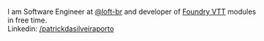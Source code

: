 I am Software Engineer at [@loft-br](https://github.com/loft-br) and developer of [Foundry VTT](https://foundryvtt.com/) modules in free time.  
Linkedin: [/patrickdasilveiraporto](https://www.linkedin.com/in/patrickdasilveiraporto/)

<!--
**patrickporto/patrickporto** is a ✨ _special_ ✨ repository because its `README.md` (this file) appears on your GitHub profile.

Here are some ideas to get you started:

- 🔭 I’m currently working on ...
- 🌱 I’m currently learning ...
- 👯 I’m looking to collaborate on ...
- 🤔 I’m looking for help with ...
- 💬 Ask me about ...
- 📫 How to reach me: ...
- 😄 Pronouns: ...
- ⚡ Fun fact: ...
-->
